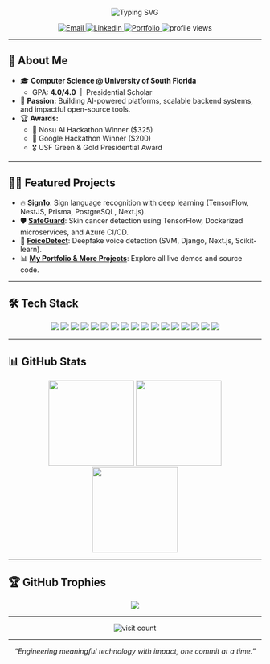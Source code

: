 <!-- Banner/Introduction -->
<p align="center">
  <img src="https://readme-typing-svg.herokuapp.com?color=36BCF7&size=34&center=true&vCenter=true&lines=Hi%2C+I'm+Khang+Dang!+%F0%9F%91%8B;Software+Engineer+%7C+AI+Enthusiast+%7C+Backend+Developer" alt="Typing SVG">
</p>

<p align="center">
  <a href="mailto:kaizerdang.work@gmail.com">
    <img src="https://img.shields.io/badge/email-kaizerdang.work@gmail.com-red?style=flat-square&logo=gmail" alt="Email"/>
  </a>
  <a href="https://www.linkedin.com/in/khangphuvinhdang/">
    <img src="https://img.shields.io/badge/LinkedIn-KhangDang-blue?style=flat-square&logo=linkedin" alt="LinkedIn"/>
  </a>
  <a href="https://portfolio-git-main-khangdang1690s-projects.vercel.app/">
    <img src="https://img.shields.io/badge/Portfolio-Visit-green?style=flat-square&logo=vercel" alt="Portfolio"/>
  </a>
  <img src="https://komarev.com/ghpvc/?username=Khangdang1690&style=flat-square" alt="profile views"/>
</p>

---

## 💫 About Me

- 🎓 **Computer Science @ University of South Florida**
  - GPA: **4.0/4.0** &nbsp;|&nbsp; Presidential Scholar
- 🚀 **Passion:** Building AI-powered platforms, scalable backend systems, and impactful open-source tools.
- 🏆 **Awards:**  
  - 🥇 Nosu AI Hackathon Winner ($325)  
  - 🥈 Google Hackathon Winner ($200)  
  - 🎖️ USF Green & Gold Presidential Award

---

## 🧑‍💻 Featured Projects

<!-- Add your project links below -->
- 🔥 [**Sign1o**](https://devpost.com/software/sign1o): Sign language recognition with deep learning (TensorFlow, NestJS, Prisma, PostgreSQL, Next.js).
- 🛡️ [**SafeGuard**](https://devpost.com/software/safeguard-oq572w): Skin cancer detection using TensorFlow, Dockerized microservices, and Azure CI/CD.
- 🎤 [**FoiceDetect**](https://devpost.com/software/foicedetect): Deepfake voice detection (SVM, Django, Next.js, Scikit-learn).
- 📊 [**My Portfolio & More Projects**](https://portfolio-git-main-khangdang1690s-projects.vercel.app/): Explore all live demos and source code.

---

## 🛠️ Tech Stack

<p align="center">
  <img src="https://img.shields.io/badge/python-3670A0?style=for-the-badge&logo=python&logoColor=ffdd54"/>
  <img src="https://img.shields.io/badge/javascript-%23323330.svg?style=for-the-badge&logo=javascript&logoColor=%23F7DF1E"/>
  <img src="https://img.shields.io/badge/typescript-%23007ACC.svg?style=for-the-badge&logo=typescript&logoColor=white"/>
  <img src="https://img.shields.io/badge/nestjs-%23E0234E.svg?style=for-the-badge&logo=nestjs&logoColor=white"/>
  <img src="https://img.shields.io/badge/django-%23092E20.svg?style=for-the-badge&logo=django&logoColor=white"/>
  <img src="https://img.shields.io/badge/next.js-000000?style=for-the-badge&logo=nextdotjs&logoColor=white"/>
  <img src="https://img.shields.io/badge/postgres-%23316192.svg?style=for-the-badge&logo=postgresql&logoColor=white"/>
  <img src="https://img.shields.io/badge/mongodb-%234ea94b.svg?style=for-the-badge&logo=mongodb&logoColor=white"/>
  <img src="https://img.shields.io/badge/prisma-3982CE?style=for-the-badge&logo=Prisma&logoColor=white"/>
  <img src="https://img.shields.io/badge/aws-%23FF9900.svg?style=for-the-badge&logo=amazon-aws&logoColor=white"/>
  <img src="https://img.shields.io/badge/azure-%230072C6.svg?style=for-the-badge&logo=microsoftazure&logoColor=white"/>
  <img src="https://img.shields.io/badge/docker-2496ED?style=for-the-badge&logo=docker&logoColor=white"/>
  <img src="https://img.shields.io/badge/pytorch-%23EE4C2C.svg?style=for-the-badge&logo=PyTorch&logoColor=white"/>
  <img src="https://img.shields.io/badge/tensorflow-%23FF6F00.svg?style=for-the-badge&logo=TensorFlow&logoColor=white"/>
  <img src="https://img.shields.io/badge/github-%23121011.svg?style=for-the-badge&logo=github&logoColor=white"/>
  <img src="https://img.shields.io/badge/git-%23F05033.svg?style=for-the-badge&logo=git&logoColor=white"/>
  <img src="https://img.shields.io/badge/figma-%23F24E1E.svg?style=for-the-badge&logo=figma&logoColor=white"/>
</p>

---

## 📊 GitHub Stats

<p align="center">
  <img src="https://github-readme-stats.vercel.app/api?username=Khangdang1690&theme=tokyonight&hide_border=false&include_all_commits=true&count_private=true" height="170"/>
  <img src="https://nirzak-streak-stats.vercel.app/?user=Khangdang1690&theme=tokyonight&hide_border=false" height="170"/>
  <img src="https://github-readme-stats.vercel.app/api/top-langs/?username=Khangdang1690&theme=tokyonight&hide_border=false&layout=compact" height="170"/>
</p>

---

## 🏆 GitHub Trophies

<p align="center">
  <img src="https://github-profile-trophy.vercel.app/?username=Khangdang1690&theme=radical&no-frame=false&no-bg=true&margin-w=4"/>
</p>

---

<!-- Badges and visitor count -->
<p align="center">
  <img src="https://visitcount.itsvg.in/api?id=Khangdang1690&icon=0&color=0" alt="visit count"/>
</p>

---

<!-- Footer Quote or Signature -->
<p align="center"><i>“Engineering meaningful technology with impact, one commit at a time.”</i></p>
